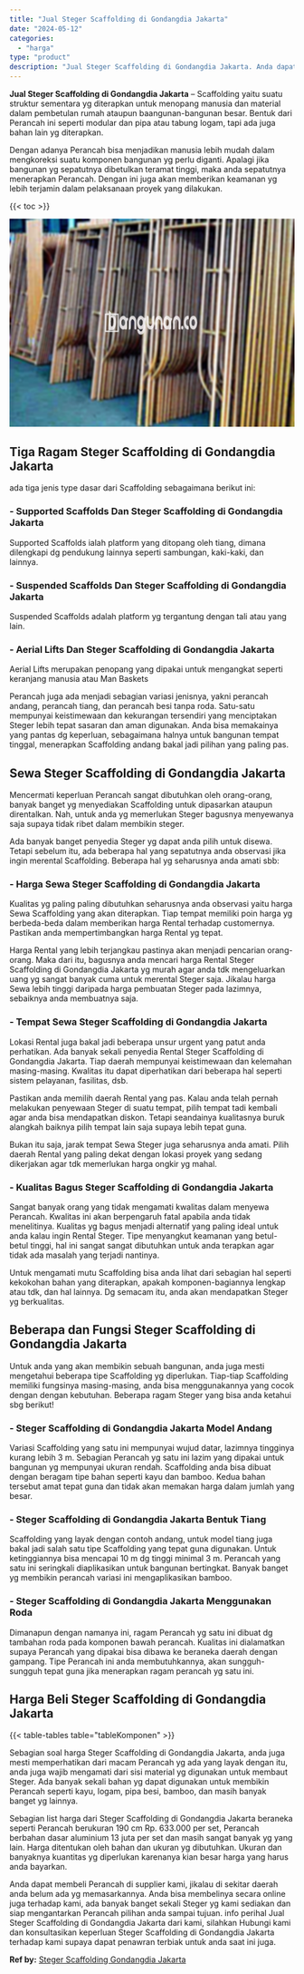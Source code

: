 ```yaml
---
title: "Jual Steger Scaffolding di Gondangdia Jakarta"
date: "2024-05-12"
categories: 
  - "harga"
type: "product"
description: "Jual Steger Scaffolding di Gondangdia Jakarta. Anda dapat membeli Perancah di supplier kami, jikalau di sekitar daerah anda belum ada yg memasarkannya. Anda..."
---
```


**Jual Steger Scaffolding di Gondangdia Jakarta** – Scaffolding yaitu suatu struktur sementara yg diterapkan untuk menopang manusia dan material dalam pembetulan rumah ataupun baangunan-bangunan besar. Bentuk dari Perancah ini seperti modular dan pipa atau tabung logam, tapi ada juga bahan lain yg diterapkan.

Dengan adanya Perancah bisa menjadikan manusia lebih mudah dalam mengkoreksi suatu komponen bangunan yg perlu diganti. Apalagi jika bangunan yg sepatutnya dibetulkan teramat tinggi, maka anda sepatutnya menerapkan Perancah. Dengan ini juga akan memberikan keamanan yg lebih terjamin dalam pelaksanaan proyek yang dilakukan.

{{< toc >}}

![Jual Steger Scaffolding di Gondangdia Jakarta](/images/sewa-scaffolding-steger-14.png)

## Tiga Ragam Steger Scaffolding di Gondangdia Jakarta

ada tiga jenis type dasar dari Scaffolding sebagaimana berikut ini:

### \- Supported Scaffolds Dan Steger Scaffolding di Gondangdia Jakarta

Supported Scaffolds ialah platform yang ditopang oleh tiang, dimana dilengkapi dg pendukung lainnya seperti sambungan, kaki-kaki, dan lainnya.

### \- Suspended Scaffolds Dan Steger Scaffolding di Gondangdia Jakarta

Suspended Scaffolds adalah platform yg tergantung dengan tali atau yang lain.

### \- Aerial Lifts Dan Steger Scaffolding di Gondangdia Jakarta

Aerial Lifts merupakan penopang yang dipakai untuk mengangkat seperti keranjang manusia atau Man Baskets

Perancah juga ada menjadi sebagian variasi jenisnya, yakni perancah andang, perancah tiang, dan perancah besi tanpa roda. Satu-satu mempunyai keistimewaan dan kekurangan tersendiri yang menciptakan Steger lebih tepat sasaran dan aman digunakan. Anda bisa memakainya yang pantas dg keperluan, sebagaimana halnya untuk bangunan tempat tinggal, menerapkan Scaffolding andang bakal jadi pilihan yang paling pas.

## Sewa Steger Scaffolding di Gondangdia Jakarta

Mencermati keperluan Perancah sangat dibutuhkan oleh orang-orang, banyak banget yg menyediakan Scaffolding untuk dipasarkan ataupun direntalkan. Nah, untuk anda yg memerlukan Steger bagusnya menyewanya saja supaya tidak ribet dalam membikin steger.

Ada banyak banget penyedia Steger yg dapat anda pilih untuk disewa. Tetapi sebelum itu, ada beberapa hal yang sepatutnya anda observasi jika ingin merental Scaffolding. Beberapa hal yg seharusnya anda amati sbb:

### \- Harga Sewa Steger Scaffolding di Gondangdia Jakarta

Kualitas yg paling paling dibutuhkan seharusnya anda observasi yaitu harga Sewa Scaffolding yang akan diterapkan. Tiap tempat memiliki poin harga yg berbeda-beda dalam memberikan harga Rental terhadap customernya. Pastikan anda mempertimbangkan harga Rental yg tepat.

Harga Rental yang lebih terjangkau pastinya akan menjadi pencarian orang-orang. Maka dari itu, bagusnya anda mencari harga Rental Steger Scaffolding di Gondangdia Jakarta yg murah agar anda tdk mengeluarkan uang yg sangat banyak cuma untuk merental Steger saja. Jikalau harga Sewa lebih tinggi daripada harga pembuatan Steger pada lazimnya, sebaiknya anda membuatnya saja.

### \- Tempat Sewa Steger Scaffolding di Gondangdia Jakarta

Lokasi Rental juga bakal jadi beberapa unsur urgent yang patut anda perhatikan. Ada banyak sekali penyedia Rental Steger Scaffolding di Gondangdia Jakarta. Tiap daerah mempunyai keistimewaan dan kelemahan masing-masing. Kwalitas itu dapat diperhatikan dari beberapa hal seperti sistem pelayanan, fasilitas, dsb.

Pastikan anda memilih daerah Rental yang pas. Kalau anda telah pernah melakukan penyewaan Steger di suatu tempat, pilih tempat tadi kembali agar anda bisa mendapatkan diskon. Tetapi seandainya kualitasnya buruk alangkah baiknya pilih tempat lain saja supaya lebih tepat guna.

Bukan itu saja, jarak tempat Sewa Steger juga seharusnya anda amati. Pilih daerah Rental yang paling dekat dengan lokasi proyek yang sedang dikerjakan agar tdk memerlukan harga ongkir yg mahal.

### \- Kualitas Bagus Steger Scaffolding di Gondangdia Jakarta

Sangat banyak orang yang tidak mengamati kwalitas dalam menyewa Perancah. Kwalitas ini akan berpengaruh fatal apabila anda tidak menelitinya. Kualitas yg bagus menjadi alternatif yang paling ideal untuk anda kalau ingin Rental Steger. Tipe menyangkut keamanan yang betul-betul tinggi, hal ini sangat sangat dibutuhkan untuk anda terapkan agar tidak ada masalah yang terjadi nantinya.

Untuk mengamati mutu Scaffolding bisa anda lihat dari sebagian hal seperti kekokohan bahan yang diterapkan, apakah komponen-bagiannya lengkap atau tdk, dan hal lainnya. Dg semacam itu, anda akan mendapatkan Steger yg berkualitas.

## Beberapa dan Fungsi Steger Scaffolding di Gondangdia Jakarta

Untuk anda yang akan membikin sebuah bangunan, anda juga mesti mengetahui beberapa tipe Scaffolding yg diperlukan. Tiap-tiap Scaffolding memiliki fungsinya masing-masing, anda bisa menggunakannya yang cocok dengan dengan kebutuhan. Beberapa ragam Steger yang bisa anda ketahui sbg berikut!

### \- Steger Scaffolding di Gondangdia Jakarta Model Andang

Variasi Scaffolding yang satu ini mempunyai wujud datar, lazimnya tingginya kurang lebih 3 m. Sebagian Perancah yg satu ini lazim yang dipakai untuk bangunan yg mempunyai ukuran rendah. Scaffolding anda bisa dibuat dengan beragam tipe bahan seperti kayu dan bamboo. Kedua bahan tersebut amat tepat guna dan tidak akan memakan harga dalam jumlah yang besar.

### \- Steger Scaffolding di Gondangdia Jakarta Bentuk Tiang

Scaffolding yang layak dengan contoh andang, untuk model tiang juga bakal jadi salah satu tipe Scaffolding yang tepat guna digunakan. Untuk ketinggiannya bisa mencapai 10 m dg tinggi minimal 3 m. Perancah yang satu ini seringkali diaplikasikan untuk bangunan bertingkat. Banyak banget yg membikin perancah variasi ini mengaplikasikan bamboo.

### \- Steger Scaffolding di Gondangdia Jakarta Menggunakan Roda

Dimanapun dengan namanya ini, ragam Perancah yg satu ini dibuat dg tambahan roda pada komponen bawah perancah. Kualitas ini dialamatkan supaya Perancah yang dipakai bisa dibawa ke beraneka daerah dengan gampang. Tipe Perancah ini anda membutuhkannya, akan sungguh-sungguh tepat guna jika menerapkan ragam perancah yg satu ini.

## Harga Beli Steger Scaffolding di Gondangdia Jakarta

{{< table-tables table="tableKomponen" >}}

Sebagian soal harga Steger Scaffolding di Gondangdia Jakarta, anda juga mesti memperhatikan dari macam Perancah yg ada yang layak dengan itu, anda juga wajib mengamati dari sisi material yg digunakan untuk membaut Steger. Ada banyak sekali bahan yg dapat digunakan untuk membikin Perancah seperti kayu, logam, pipa besi, bamboo, dan masih banyak banget yg lainnya.

Sebagian list harga dari Steger Scaffolding di Gondangdia Jakarta beraneka seperti Perancah berukuran 190 cm Rp. 633.000 per set, Perancah berbahan dasar aluminium 13 juta per set dan masih sangat banyak yg yang lain. Harga ditentukan oleh bahan dan ukuran yg dibutuhkan. Ukuran dan banyaknya kuantitas yg diperlukan karenanya kian besar harga yang harus anda bayarkan.

Anda dapat membeli Perancah di supplier kami, jikalau di sekitar daerah anda belum ada yg memasarkannya. Anda bisa membelinya secara online juga terhadap kami, ada banyak banget sekali Steger yg kami sediakan dan siap mengantarkan Perancah pilihan anda sampai tujuan. info perihal Jual Steger Scaffolding di Gondangdia Jakarta dari kami, silahkan Hubungi kami dan konsultasikan keperluan Steger Scaffolding di Gondangdia Jakarta terhadap kami supaya dapat penawran terbiak untuk anda saat ini juga.

**Ref by:** [Steger Scaffolding Gondangdia Jakarta](https://id.wikipedia.org/wiki/Steger)
